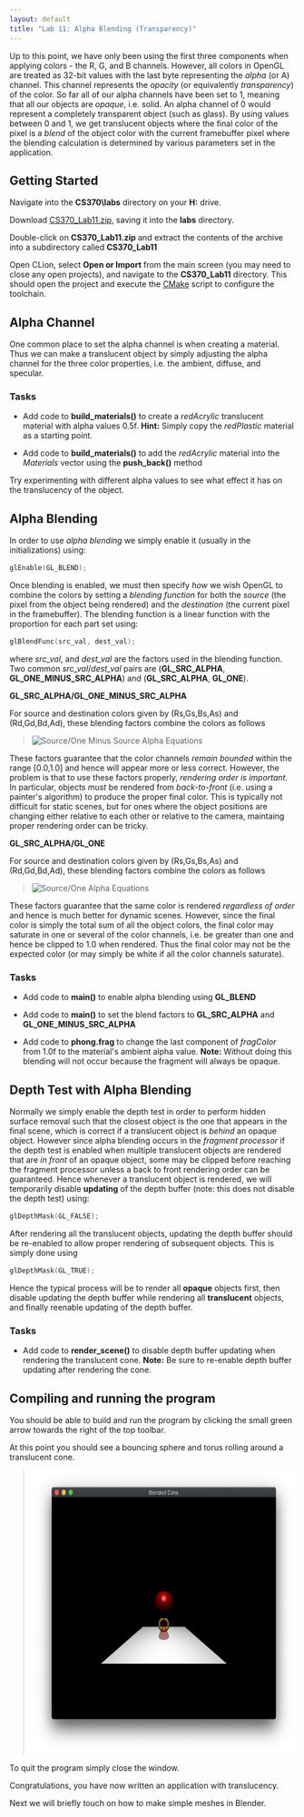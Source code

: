 ```yaml
---
layout: default
title: "Lab 11: Alpha Blending (Transparency)"
---
```


Up to this point, we have only been using the first three components when applying colors - the R, G, and B channels. However, all colors in OpenGL are treated as 32-bit values with the last byte representing the *alpha* (or A) channel. This channel represents the *opacity* (or equivalently *transparency*) of the color. So far all of our alpha channels have been set to 1, meaning that all our objects are *opaque*, i.e. solid. An alpha channel of 0 would represent a completely transparent object (such as glass). By using values between 0 and 1, we get translucent objects where the final color of the pixel is a *blend* of the object color with the current framebuffer pixel where the blending calculation is determined by various parameters set in the application.

## Getting Started

Navigate into the **CS370\labs** directory on your **H:** drive.

Download [CS370\_Lab11.zip](src/CS370_Lab11.zip), saving it into the **labs** directory.

Double-click on **CS370\_Lab11.zip** and extract the contents of the archive into a subdirectory called **CS370\_Lab11**

Open CLion, select **Open or Import** from the main screen (you may need to close any open projects), and navigate to the **CS370\_Lab11** directory. This should open the project and execute the [CMake](https://cmake.org) script to configure the toolchain.

## Alpha Channel

One common place to set the alpha channel is when creating a material. Thus we can make a translucent object by simply adjusting the alpha channel for the three color properties, i.e. the ambient, diffuse, and specular.

### Tasks

- Add code to **build\_materials()** to create a *redAcrylic* translucent material with alpha values 0.5f. **Hint:** Simply copy the *redPlastic* material as a starting point.

- Add code to **build\_materials()** to add the *redAcrylic* material into the *Materials* vector using the **push\_back()** method

Try experimenting with different alpha values to see what effect it has on the translucency of the object.

## Alpha Blending

In order to use *alpha blending* we simply enable it (usually in the initializations) using:

```cpp
glEnable(GL_BLEND);
```

Once blending is enabled, we must then specify *how* we wish OpenGL to combine the colors by setting a *blending function* for both the *source* (the pixel from the object being rendered) and the *destination* (the current pixel in the framebuffer). The blending function is a linear function with the proportion for each part set using:

```cpp
glBlendFunc(src_val, dest_val);
```

where *src\_val*, and *dest\_val* are the factors used in the blending function. Two common *src\_val*/*dest\_val* pairs are (**GL\_SRC\_ALPHA**, **GL\_ONE\_MINUS\_SRC\_ALPHA**) and (**GL\_SRC\_ALPHA**, **GL\_ONE**).

**GL\_SRC\_ALPHA/GL\_ONE\_MINUS\_SRC\_ALPHA**

For source and destination colors given by (Rs,Gs,Bs,As) and (Rd,Gd,Bd,Ad), these blending factors combine the colors as follows

> <img src="images/lab12/SrcOneMinusSrc.png" alt="Source/One Minus Source Alpha Equations" height="100"/>

These factors guarantee that the color channels *remain bounded* within the range [0.0,1.0] and hence will appear more or less correct. However, the problem is that to use these factors properly, *rendering order is important*. In particular, objects *must* be rendered from *back-to-front* (i.e. using a painter's algorithm) to produce the proper final color. This is typically not difficult for static scenes, but for ones where the object positions are changing either relative to each other or relative to the camera, maintaing proper rendering order can be tricky.

**GL\_SRC\_ALPHA/GL\_ONE**

For source and destination colors given by (Rs,Gs,Bs,As) and (Rd,Gd,Bd,Ad), these blending factors combine the colors as follows

> <img src="images/lab10/SrcOne.png" alt="Source/One Alpha Equations" height="100"/>

These factors guarantee that the same color is rendered *regardless of order* and hence is much better for dynamic scenes. However, since the final color is simply the total sum of all the object colors, the final color may saturate in one or several of the color channels, i.e. be greater than one and hence be clipped to 1.0 when rendered. Thus the final color may not be the expected color (or may simply be white if all the color channels saturate).

### Tasks

- Add code to **main()** to enable alpha blending using **GL\_BLEND**

- Add code to **main()** to set the blend factors to **GL\_SRC\_ALPHA** and **GL\_ONE\_MINUS\_SRC\_ALPHA**

- Add code to **phong.frag** to change the last component of *fragColor* from 1.0f to the material's ambient alpha value. **Note:** Without doing this blending will not occur because the fragment will always be opaque.

## Depth Test with Alpha Blending

Normally we simply enable the depth test in order to perform hidden surface removal such that the closest object is the one that appears in the final scene, which is correct if a translucent object is *behind* an opaque object. However since alpha blending occurs in the *fragment processor* if the depth test is enabled when multiple translucent objects are rendered that are *in front* of an opaque object, some may be clipped before reaching the fragment processor unless a back to front rendering order can be guaranteed. Hence whenever a translucent object is rendered, we will temporarily disable **updating** of the depth buffer (note: this does not disable the depth test) using:

```cpp
glDepthMask(GL_FALSE);
```

After rendering all the translucent objects, updating the depth buffer should be re-enabled to allow proper rendering of subsequent objects. This is simply done using

```cpp
glDepthMask(GL_TRUE);
```

Hence the typical process will be to render all **opaque** objects first, then disable updating the depth buffer while rendering all **translucent** objects, and finally reenable updating of the depth buffer.

### Tasks

- Add code to **render\_scene()** to disable depth buffer updating when rendering the translucent cone. **Note:** Be sure to re-enable depth buffer updating after rendering the cone.

## Compiling and running the program

You should be able to build and run the program by clicking the small green arrow towards the right of the top toolbar.

At this point you should see a bouncing sphere and torus rolling around a translucent cone.

> <img src="images/lab11/blendedMesh.png" alt="Blended Mesh Window" height="500"/>

To quit the program simply close the window.

Congratulations, you have now written an application with translucency.

Next we will briefly touch on how to make simple meshes in Blender.
